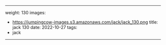 
---
weight: 130
images:
- https://jumpingcow-images.s3.amazonaws.com/jack/jack_130.png
title: jack 130
date: 2022-10-27
tags:
- jack
---
